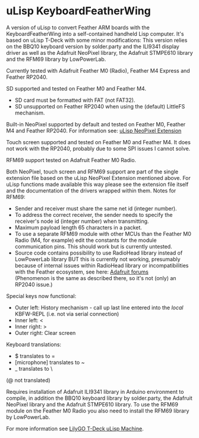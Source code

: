 # uLisp KeyboardFeatherWing
A version of uLisp to convert Feather ARM boards with the KeyboardFeatherWing into a self-contained handheld Lisp computer.
It's based on uLisp T-Deck with some minor modifications: This version relies on the BBQ10 keyboard version by solder.party
and the ILI9341 display driver as well as the Adafruit NeoPixel library, the Adafruit STMPE610 library and the RFM69 library by LowPowerLab.

Currently tested with Adafruit Feather M0 (Radio), Feather M4 Express and Feather RP2040.

SD supported and tested on Feather M0 and Feather M4.
* SD card must be formatted with FAT (not FAT32).
* SD unsupported on Feather RP2040 when using the (default) LittleFS mechanism.

Built-in NeoPixel supported by default and tested on Feather M0, Feather M4 and Feather RP2040. For information see:
[uLisp NeoPixel Extension](http://www.ulisp.com/show?4GMV)

Touch screen supported and tested on Feather M0 and Feather M4. It does not work with the RP2040, probably due to some SPI issues I cannot solve.

RFM69 support tested on Adafruit Feather M0 Radio.

Both NeoPixel, touch screen and RFM69 support are part of the single extension file based on the uLisp NeoPixel Extension mentioned above. For uLisp functions made available this way please see the extension file itself and the documentation of the drivers wrapped within them.
Notes for RFM69:
* Sender and receiver must share the same net id (integer number).
* To address the correct receiver, the sender needs to specify the receiver's node id (integer number) when transmitting.
* Maximum payload length 65 characters in a packet.
* To use a separate RFM69 module with other MCUs than the Feather M0 Radio (M4, for example) edit the constants for the module communication pins. This should work but is currently untested.
* Source code contains possibility to use RadioHead library instead of LowPowerLab library BUT this is currently not working, presumably because of internal issues within RadioHead library or incompatibilities with the Feather ecosystem, see here: 
[Adafruit forums](https://forums.adafruit.com/viewtopic.php?p=973656#p973656)  
(Phenomenon is the same as described there, so it's not (only) an RP2040 issue.)

Special keys now functional: 
* Outer left: History mechanism - call up last line entered into the *local* KBFW-REPL (i.e. not via serial connection)
* Inner left: <
* Inner right: >
* Outer right: Clear screen

Keyboard translations:
* $ translates to =
* [microphone] translates to ~
* _ translates to \

(@ not translated)

Requires installation of Adafruit ILI9341 library in Arduino environment to compile, in addition the BBQ10 keyboard library by solder.party, the Adafruit NeoPixel library and the Adafruit STMPE610 library. To use the RFM69 module on the Feather M0 Radio you also need to install the RFM69 library by LowPowerLab.

For more information see [LilyGO T-Deck uLisp Machine](http://www.ulisp.com/show?4JAO).
